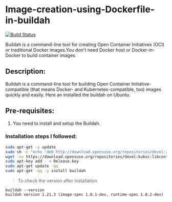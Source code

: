 # Image-creation-using-Dockerfile-in-buildah

[![Build Status](https://travis-ci.org/joemccann/dillinger.svg?branch=master)]()

Buildah is a command-line tool for creating Open Container Initiatives (OCI) or traditional Docker images.You don't need Docker host or Docker-in-Docker to build container images

## Description:

Buildah is a command-line tool for building Open Container Initiative-compatible (that means Docker- and Kubernetes-compatible, too) images quickly and easily. Here an installed the buildah on Ubuntu.

## Pre-requisites:

1) You need to install and setup the Buildah.

### Installation steps I followed:

```sh
sudo apt-get -y update
sudo sh -c "echo 'deb http://download.opensuse.org/repositories/devel:/kubic:/libcontainers:/stable/x${ID^}_${VERSION_ID}/ /' > /etc/apt/sources.list.d/devel:kubic:libcontainers:stable.list"
wget -nv https://download.opensuse.org/repositories/devel:kubic:libcontainers:stable/x${ID^}_${VERSION_ID}/Release.key -O Release.key
sudo apt-key add - < Release.key
sudo apt-get update -qq
sudo apt-get -qq -y install buildah
```
> To check the version after installation
```
buildah --version
buildah version 1.21.3 (image-spec 1.0.1-dev, runtime-spec 1.0.2-dev)
```
